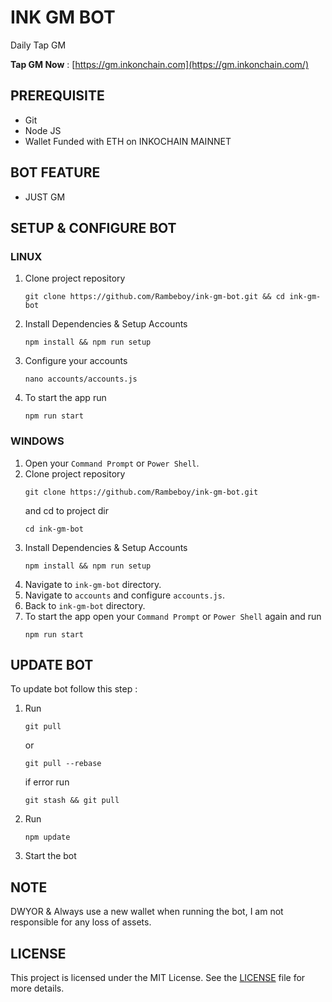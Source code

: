# INK GM BOT

Daily Tap GM

**Tap GM Now** : [https://gm.inkonchain.com](https://gm.inkonchain.com/) 

## PREREQUISITE

- Git
- Node JS
- Wallet Funded with ETH on INKOCHAIN MAINNET

## BOT FEATURE

- JUST GM

## SETUP & CONFIGURE BOT

### LINUX
1. Clone project repository
   ```
   git clone https://github.com/Rambeboy/ink-gm-bot.git && cd ink-gm-bot
   ```
2. Install Dependencies & Setup Accounts
   ```
   npm install && npm run setup
   ```
3. Configure your accounts
   ```
   nano accounts/accounts.js
   ```
4. To start the app run
   ```
   npm run start
   ```
   
### WINDOWS
1. Open your `Command Prompt` or `Power Shell`.
2. Clone project repository
   ```
   git clone https://github.com/Rambeboy/ink-gm-bot.git
   ```
   and cd to project dir
   ```
   cd ink-gm-bot
   ```
3. Install Dependencies & Setup Accounts
   ```
   npm install && npm run setup
   ```
5. Navigate to `ink-gm-bot` directory. 
6. Navigate to `accounts` and configure `accounts.js`.
7. Back to `ink-gm-bot` directory. 
8. To start the app open your `Command Prompt` or `Power Shell` again and run
    ```
    npm run start
    ```

## UPDATE BOT

To update bot follow this step :
1. Run
   ```
   git pull
   ```
   or
   ```
   git pull --rebase
   ```
   if error run
   ```
   git stash && git pull
   ```
2. Run
   ```
   npm update
   ```
2. Start the bot

## NOTE

DWYOR & Always use a new wallet when running the bot, I am not responsible for any loss of assets.

## LICENSE

This project is licensed under the MIT License. See the [LICENSE](LICENSE) file for more details.
